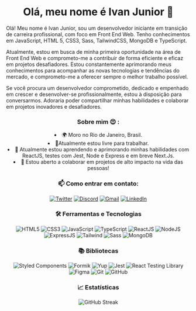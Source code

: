 # <div align="center">Olá, meu nome é Ivan Junior 👋</div>


Olá! Meu nome é Ivan Junior, sou um desenvolvedor iniciante em transição de carreira profissional, com foco em Front End Web. Tenho conhecimentos em JavaScript, HTML 5, CSS3, Sass, TailwindCSS, MongoDB e TypeScript.

Atualmente, estou em busca de minha primeira oportunidade na área de Front End Web e comprometo-me a contribuir de forma eficiente e eficaz em projetos desafiadores. Estou constantemente aprimorando meus conhecimentos para acompanhar as novas tecnologias e tendências do mercado, e comprometo-me a oferecer sempre o melhor trabalho possível.

Se você procura um desenvolvedor comprometido, dedicado e empenhado em crescer e desenvolver-se profissionalmente, estou à disposição para conversarmos. Adoraria poder compartilhar minhas habilidades e colaborar em projetos inovadores e desafiadores.</div>

### <div align="center">Sobre mim 😍 :</div>

<div align="center">
<li  >🌍  Moro no Rio de Janeiro, Brasil.
<li> 🚀Atualmente estou livre para trabalhar.
<li> 🧠   
Atualmente estou aprendendo e aprimorando minhas habilidades com ReactJS, testes com Jest, Node e Express e em breve Next.Js.
<li> 🤝  Estou aberto a colaborar em projetos de alto impacto na vida das pessoas!
</div>

### <div align="center">📫 Como entrar em contato:</div>

<div align="center">
  <a href="https://twitter.com/{seu-twitter}"><img src="https://img.shields.io/badge/-Twitter-blue?style=flat-square&logo=Twitter&logoColor=white" alt="Twitter"></a>
  <a href="https://discord.gg/{seu-discord}"><img src="https://img.shields.io/badge/-Discord-7289DA?style=flat-square&logo=Discord&logoColor=white" alt="Discord"></a>
  <a href="mailto:{seu-gmail}"><img src="https://img.shields.io/badge/-Gmail-c14438?style=flat-square&logo=Gmail&logoColor=white" alt="Gmail"></a>
  <a href="https://www.linkedin.com/in/{seu-linkedin}"><img src="https://img.shields.io/badge/-LinkedIn-0077B5?style=flat-square&logo=Linkedin&logoColor=white" alt="LinkedIn"></a>
</div>

### <div align="center">🛠️ Ferramentas e Tecnologias</div>

<div align="center">
  <img src="https://img.shields.io/badge/-HTML5-E34F26?style=flat-square&logo=html5&logoColor=white" alt="HTML5">
  <img src="https://img.shields.io/badge/-CSS3-1572B6?style=flat-square&logo=css3&logoColor=white" alt="CSS3">
  <img src="https://img.shields.io/badge/-JavaScript-F7DF1E?style=flat-square&logo=javascript&logoColor=black" alt="JavaScript">
  <img src="https://img.shields.io/badge/-TypeScript-007ACC?style=flat-square&logo=typescript&logoColor=white" alt="TypeScript">
  <img src="https://img.shields.io/badge/-ReactJS-61DAFB?style=flat-square&logo=react&logoColor=black" alt="ReactJS">
  <img src="https://img.shields.io/badge/-NodeJS-339933?style=flat-square&logo=node.js&logoColor=white" alt="NodeJS">
  <img src="https://img.shields.io/badge/-Express-000000?style=flat-square&logo=express&logoColor=white" alt="ExpressJS">
  <img src="https://img.shields.io/badge/-Tailwind-38B2AC?style=flat-square&logo=tailwind-css&logoColor=white" alt="Tailwind">
  <img src="https://img.shields.io/badge/-Sass-CC6699?style=flat-square&logo=sass&logoColor=white" alt="Sass">
  <img src="https://img.shields.io/badge/-MongoDB-47A248?style=flat-square&logo=mongodb&logoColor=white" alt="MongoDB">
</div>

### <div align="center">📚 Bibliotecas</div>

<div align="center">
  <img src="https://img.shields.io/badge/-Styled%20Components-DB7093?style=flat-square&logo=styled-components&logoColor=white" alt="Styled Components">
  <img src="https://img.shields.io/badge/-Formik-EEEEE0?style=flat-square&logo=formik&logoColor=black" alt="Formik">
  <img src="https://img.shields.io/badge/-Yup-663399?style=flat-square&logo=yup&logoColor=white" alt="Yup">
  <img src="https://img.shields.io/badge/-Jest-C21325?style=flat-square&logo=jest&logoColor=white" alt="Jest">
  <img src="https://img.shields.io/badge/-React%20Testing%20Library-E33332?style=flat-square&logo=testing-library&logoColor=white" alt="React Testing Library">
  <img src="https://img.shields.io/badge/-Figma-F24E1E?style=flat-square&logo=figma&logoColor=white" alt="Figma">
  <img src="https://img.shields.io/badge/-Git-F05032?style=flat-square&logo=git&logoColor=white" alt="Git">
  <img src="https://img.shields.io/badge/-GitHub-181717?style=flat-square&logo=github&logoColor=white" alt="GitHub">
</div>

### <div align="center">📈 Estatísticas</div>


<div align="center">
<img  src="https://github-readme-streak-stats.herokuapp.com/?user=ivanfrancajunior&theme=dark&mode=weekly"  alt="GitHub Streak">
</div>

